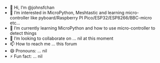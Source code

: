 - 👋 Hi, I’m @johnsfchan
- 👀 I’m interested in MicroPython, Meshtastic and learning micro-controller like pyboard/Raspberry PI Pico/ESP32/ESP8266/BBC-micro etc...
- 🌱 I’m currently learning MicroPython and how to use micro-controller to detect things
- 💞️ I’m looking to collaborate on ... nil at this moment
- 📫 How to reach me ... this forum
- 😄 Pronouns: ... nil
- ⚡ Fun fact: ... nil

<!---
johnsfchan/johnsfchan is a ✨ special ✨ repository because its `README.md` (this file) appears on your GitHub profile.
You can click the Preview link to take a look at your changes.
--->
